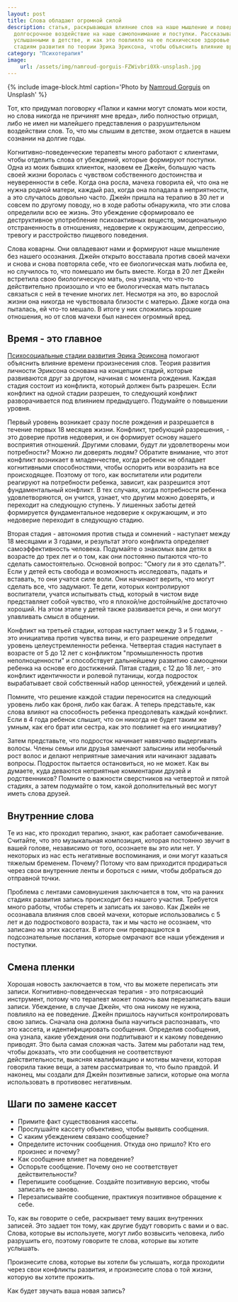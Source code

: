 ```yaml
---
layout: post
title: Слова обладают огромной силой
description: статья, раскрывающая влияние слов на наше мышление и поведение. Слова, услышанные в детстве, могут оказывать 
  долгосрочное воздействие на наше самопонимание и поступки. Рассказывается история Джейн, чья жизнь была определена словами, 
  услышанными в детстве, и как это повлияло на ее психическое здоровье и отношения. Статья также обращается к психосоциальным 
  стадиям развития по теории Эрика Эриксона, чтобы объяснить влияние времени на формирование нашего мировоззрения и отношений.
category: "Психотерапия"
image:
    url: /assets/img/namroud-gorguis-FZWivbri0Xk-unsplash.jpg
---
```


{% include image-block.html
caption='Photo by <a href="https://unsplash.com/@namroud" rel="nofollow">Namroud Gorguis</a> on Unsplash'
%}

Тот, кто придумал поговорку «Палки и камни могут сломать мои кости, но слова никогда не причинят мне вреда», либо полностью отрицал, либо не имел ни малейшего 
представления о разрушительном воздействии слов. То, что мы слышим в детстве, эхом отдается в нашем сознании на долгие годы.

Когнитивно-поведенческие терапевты много работают с клиентами, чтобы отделить слова от убеждений, которые формируют поступки. Одна из моих бывших клиенток, 
назовем ее Джейн, большую часть своей жизни боролась с чувством собственного достоинства и неуверенности в себе. Когда она росла, мачеха говорила ей, что 
она не нужна родной матери, каждый раз, когда она попадала в неприятности, а это случалось довольно часто. Джейн пришла на терапию в 30 лет и совсем по другому поводу, 
но в ходе работы обнаружила, что эти слова определили всю ее жизнь. Это убеждение сформировало ее деструктивное употребление психоактивных веществ, эмоциональную 
отстраненность в отношениях, недоверие к окружающим, депрессию, тревогу и расстройство пищевого поведения.

Слова коварны. Они овладевают нами и формируют наше мышление без нашего осознания. Джейн открыто восставала против своей мачехи и снова и снова повторяла себе, 
что ее биологическая мать любила ее, но случилось то, что помешало им быть вместе. Когда в 20 лет Джейн встретила свою биологическую мать, она узнала, что что-то
действительно произошло и что ее биологическая мать пыталась связаться с ней в течение многих лет. Несмотря на это, во взрослой жизни она никогда не чувствовала близости 
с матерью. Даже когда она пыталась, ей что-то мешало. В итоге у них сложились хорошие отношения, но от слов мачехи был нанесен огромный вред.

## Время - это главное

<a href="https://www.simplypsychology.org/erik-erikson.html" rel="nofollow">Психосоциальные стадии развития Эрика Эриксона</a> помогают объяснить 
влияние времени произнесения слов. Теория развития личности Эриксона основана на концепции стадий, которые развиваются друг за другом, начиная с момента 
рождения. Каждая стадия состоит из конфликта, который должен быть разрешен. 
Если конфликт на одной стадии разрешен, то следующий конфликт разворачивается под влиянием предыдущего. Подумайте о повышении уровня.

Первый уровень возникает сразу после рождения и разрешается в течение первых 18 месяцев жизни. Конфликт, требующий разрешения, - это доверие против 
недоверия, и он формирует основу нашего восприятия отношений. Другими словами, будут ли удовлетворены мои потребности? Можно ли доверять людям? 
Обратите внимание, что этот конфликт возникает в младенчестве, когда ребенок не обладает когнитивными способностями, чтобы оспорить или возразить на все 
происходящее. Поэтому от того, как воспитатели или родители реагируют на потребности ребенка, зависит, как разрешится этот фундаментальный конфликт. 
В тех случаях, когда потребности ребенка удовлетворяются, он учится, узнает, что другим можно доверять, и переходит на следующую ступень. У лишенных 
заботы детей формируется фундаментальное недоверие к окружающим, и это недоверие переходит в следующую стадию.

Вторая стадия - автономия против стыда и сомнений - наступает между 18 месяцами и 3 годами, и результат этого конфликта определяет самоэффективность 
человека. Подумайте о знакомых вам детях в возрасте до трех лет и о том, как они постоянно пытаются что-то сделать самостоятельно. 
Основной вопрос: "Смогу ли я это сделать?". Если у детей есть свобода и возможность исследовать, падать и вставать, то они учатся силе воли. 
Они начинают верить, что могут сделать все, что задумают. Те дети, которых контролируют воспитатели, учатся испытывать стыд, который в чистом виде 
представляет собой чувство, что я плохой/не достойный/не достаточно хороший. На этом этапе у детей также развивается речь, и они могут улавливать смысл в общении.

Конфликт на третьей стадии, которая наступает между 3 и 5 годами, - это инициатива против чувства вины, и его разрешение определит уровень 
целеустремленности ребенка. Четвертая стадия наступает в возрасте от 5 до 12 лет с конфликтом "промышленность против неполноценности" и способствует 
дальнейшему развитию самооценки ребенка на основе его достижений. Пятая стадия, с 12 до 18 лет, - это конфликт идентичности и ролевой путаницы, 
когда подросток вырабатывает свой собственный набор ценностей, убеждений и целей.

Помните, что решение каждой стадии переносится на следующий уровень либо как броня, либо как багаж. А теперь представьте, как слова влияют на способность
ребенка преодолевать каждый конфликт. Если в 4 года ребенок слышит, что он никогда не будет таким же умным, как его брат или сестра, как это повлияет на его инициативу?

Затем представьте, что подросток начинает навязчиво выдергивать волосы. Члены семьи или друзья замечают залысины или необычный рост волос и делают 
неприятные замечания или начинают задавать вопросы. Подросток пытается остановиться, но не может. Как вы думаете, куда деваются неприятные комментарии 
друзей и родственников? Помните о важности сверстников на четвертой и пятой стадиях, а затем подумайте о том, какой дополнительный вес могут иметь слова друзей.

## Внутренние слова

Те из нас, кто проходил терапию, знают, как работает самобичевание. Считайте, что это музыкальная композиция, которая постоянно звучит в вашей голове,
независимо от того, осознаете вы это или нет. У некоторых из нас есть негативные воспоминания, и они могут казаться тяжелым бременем. Почему? Потому
что вам приходится продираться через свои внутренние ленты и бороться с ними, чтобы добраться до отправной точки.

Проблема с лентами самовнушения заключается в том, что на ранних стадиях развития запись происходит без нашего участия. Требуется много работы, чтобы 
стереть и записать их заново. Как Джейн не осознавала влияния слов своей мачехи, которые использовались с 5 лет и до подросткового возраста, 
так и мы часто не осознаем, что записано на этих кассетах.  В итоге они превращаются в подсознательные послания, которые омрачают все наши убеждения и поступки.

## Смена пленки

Хорошая новость заключается в том, что вы можете переписать эти записи. Когнитивно-поведенческая терапия - это потрясающий инструмент, потому 
что терапевт может помочь вам перезаписать ваши записи. Убеждение, в случае Джейн, что она никому не нужна, повлияло на ее поведение. Джейн 
пришлось научиться контролировать свою запись. Сначала она должна была научиться распознавать, что это кассета, и идентифицировать сообщения. 
Определив сообщения, она узнала, какие убеждения они подпитывают и к какому поведению приводят. Это была самая сложная часть. Затем мы работали 
над тем, чтобы доказать, что эти сообщения не соответствуют действительности, выясняя квалификацию и мотивы мачехи, которая говорила такие вещи,
а затем рассматривая то, что было правдой. И наконец, мы создали для Джейн позитивные записи, которые она могла использовать в противовес негативным.

## Шаги по замене кассет

- Примите факт существования кассеты.
- Прослушайте кассету объективно, чтобы выявить сообщения.
- С каким убеждением связано сообщение?
- Определите источник сообщения. Откуда оно пришло? Кто его произнес и почему?
- Как сообщение влияет на поведение?
- Оспорьте сообщение. Почему оно не соответствует действительности?
- Перепишите сообщение. Создайте позитивную версию, чтобы записать ее заново.
- Перезаписывайте сообщение, практикуя позитивное обращение к себе.

То, как вы говорите о себе, раскрывает тему ваших внутренних записей. Это задает тон тому, как другие будут говорить с вами и о вас. Слова, которые вы используете,
могут либо возвысить человека, либо разрушить его, поэтому говорите те слова, которые вы хотите услышать.

Произнесите слова, которые вы хотели бы услышать, когда проходили через свои конфликты развития, и произнесите слова о той жизни, которую вы хотите прожить. 

Как будет звучать ваша новая запись?
